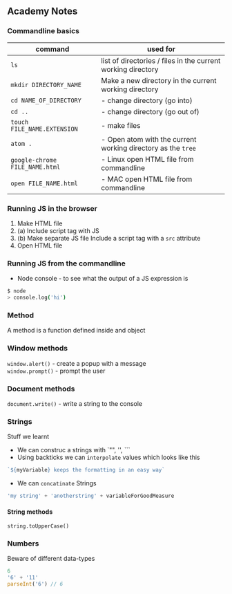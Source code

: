 ## Academy Notes

### Commandline basics
|command| used for|
|--------------|-------------|
|`ls` |  list of directories / files in the current working directory  
|`mkdir DIRECTORY_NAME` |  Make a new directory in the current working directory  
|`cd NAME_OF_DIRECTORY`| - change directory (go into)  
|`cd ..`| - change directory (go out of)  
|`touch FILE_NAME.EXTENSION`| - make files  
|`atom .`| - Open atom with the current working directory as the `tree`  
|`google-chrome FILE_NAME.html`| - Linux open HTML file from commandline  
|`open FILE_NAME.html`| - MAC open HTML file from commandline  

### Running JS in the browser

1. Make HTML file  
2. (a) Include script tag with JS  
2. (b) Make separate JS file Include a script tag with a `src` attribute  
3. Open HTML file  

### Running JS from the commandline

- Node console - to see what the output of a JS expression is
```bash
$ node
> console.log('hi')
```


### Method

A method is a function defined inside and object

### Window methods
`window.alert()` - create a popup with a message  
`window.prompt()` - prompt the user

### Document methods

`document.write()` -  write a string to the console

### Strings

Stuff we learnt

- We can construc a strings with `"", '', ```
- Using backticks we can `interpolate` values which looks like this

```javascript
`${myVariable} keeps the formatting in an easy way`
```
- We can `concatinate` Strings

```javascript
'my string' + 'anotherstring' + variableForGoodMeasure
```

#### String methods

`string.toUpperCase()`

### Numbers

Beware of different data-types
```javascript
6
'6' + '11'
parseInt('6') // 6
```
